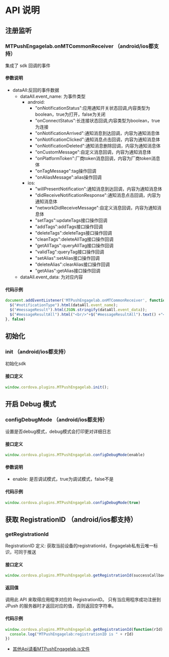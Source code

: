 # API 说明

## 注册监听

### MTPushEngagelab.onMTCommonReceiver （android/ios都支持）

集成了 sdk 回调的事件

#### 参数说明
- dataAll:反回的事件数据
  - dataAll.event_name: 为事件类型
    - android:
      - "onNotificationStatus":应用通知开关状态回调,内容类型为boolean，true为打开，false为关闭
      - "onConnectStatus":长连接状态回调,内容类型为boolean，true为连接
      - "onNotificationArrived":通知消息到达回调，内容为通知消息体
      - "onNotificationClicked":通知消息点击回调，内容为通知消息体
      - "onNotificationDeleted":通知消息删除回调，内容为通知消息体
      - "onCustomMessage":自定义消息回调，内容为通知消息体
      - "onPlatformToken":厂商token消息回调，内容为厂商token消息体
      - "onTagMessage":tag操作回调
      - "onAliasMessage":alias操作回调
    - ios:
      - "willPresentNotification":通知消息到达回调，内容为通知消息体
      - "didReceiveNotificationResponse":通知消息点击回调，内容为通知消息体
      - "networkDidReceiveMessage":自定义消息回调，内容为通知消息体
      - "setTags":updateTags接口操作回调
      - "addTags":addTags接口操作回调
      - "deleteTags":deleteTags接口操作回调
      - "cleanTags":deleteAllTag接口操作回调
      - "getAllTags":queryAllTag接口操作回调
      - "validTag":queryTag接口操作回调
      - "setAlias":setAlias接口操作回调
      - "deleteAlias":clearAlias接口操作回调
      - "getAlias":getAlias接口操作回调
  - dataAll.event_data: 为对应内容


#### 代码示例

```js
document.addEventListener('MTPushEngagelab.onMTCommonReceiver', function (dataAll) {
  $("#notificationType").html(dataAll.event_name);
  $("#messageResult").html(JSON.stringify(dataAll.event_data));
  $("#messageResultAll").html("<br/>"+$("#messageResultAll").text() +"<br/>"+ JSON.stringify(dataAll));
}, false)
```

## 初始化

### init （android/ios都支持）

初始化sdk

#### 接口定义

```js
window.cordova.plugins.MTPushEngagelab.init();
```

## 开启 Debug 模式

### configDebugMode （android/ios都支持）

设置是否debug模式，debug模式会打印更对详细日志

#### 接口定义

```js
window.cordova.plugins.MTPushEngagelab.configDebugMode(enable)
```

#### 参数说明

- enable: 是否调试模式，true为调试模式，false不是

#### 代码示例

```js
window.cordova.plugins.MTPushEngagelab.configDebugMode(true)
```

## 获取 RegistrationID （android/ios都支持）

### getRegistrationId

RegistrationID 定义:
获取当前设备的registrationId，Engagelab私有云唯一标识，可同于推送

#### 接口定义

```js
window.cordova.plugins.MTPushEngagelab.getRegistrationId(successCallback)
```

#### 返回值

调用此 API 来取得应用程序对应的 RegistrationID。 只有当应用程序成功注册到 JPush 的服务器时才返回对应的值，否则返回空字符串。

#### 代码示例

```js
window.cordova.plugins.MTPushEngagelab.getRegistrationId(function(rId) {
  console.log("MTPushEngagelab:registrationID is " + rId)
})
```
- [其他Api请看MTPushEngagelab.js文件](../www/MTPushEngagelab.js)